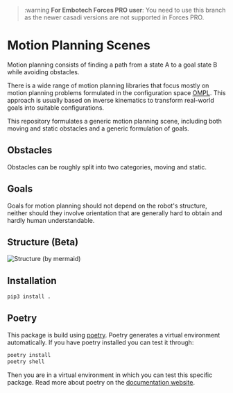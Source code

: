 > :warning **For Embotech Forces PRO user**: You need to use this branch as the newer casadi versions are
not supported in Forces PRO.
# Motion Planning Scenes

Motion planning consists of finding a path from a state A to a goal state B while avoiding
obstacles.

There is a wide range of motion planning libraries that focus mostly on motion planning problems
formulated in the configuration space [OMPL](https://ompl.kavrakilab.org/). This approach
is usually based on inverse kinematics to transform real-world goals into suitable
configurations. 

This repository formulates a generic motion planning scene, including both moving and
static obstacles and a generic formulation of goals.

## Obstacles

Obstacles can be roughly split into two categories, moving and static.

## Goals

Goals for motion planning should not depend on the robot's structure, neither should they
involve orientation that are generally hard to obtain and hardly human understandable.

## Structure (Beta)

![Structure (by mermaid)](./assets/overview.svg)

## Installation

```bash
pip3 install .
```

## Poetry
This package is build using [poetry](https://python-poetry.org/docs/). 
Poetry generates a virtual environment automatically.
If you have poetry installed you can test it through:
```bash
poetry install
poetry shell
```
Then you are in a virtual environment in which you can test this specific package.
Read more about poetry on the [documentation website](https://python-poetry.org/docs/).
